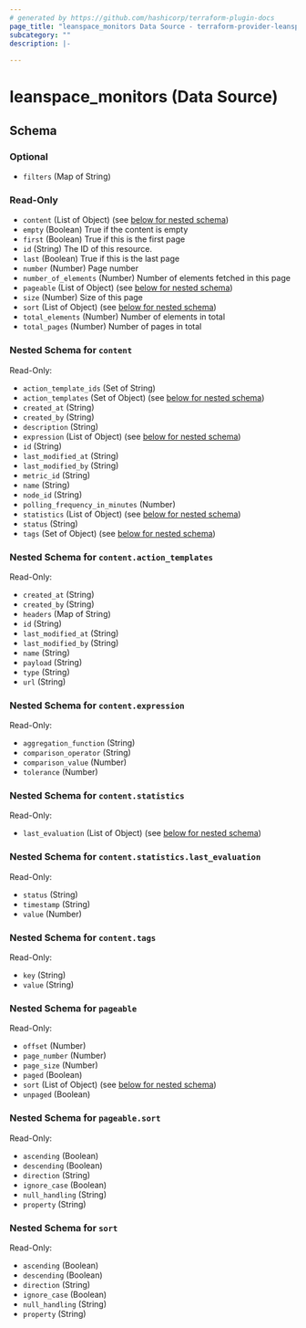 ```yaml
---
# generated by https://github.com/hashicorp/terraform-plugin-docs
page_title: "leanspace_monitors Data Source - terraform-provider-leanspace"
subcategory: ""
description: |-
  
---
```


# leanspace_monitors (Data Source)





<!-- schema generated by tfplugindocs -->
## Schema

### Optional

- `filters` (Map of String)

### Read-Only

- `content` (List of Object) (see [below for nested schema](#nestedatt--content))
- `empty` (Boolean) True if the content is empty
- `first` (Boolean) True if this is the first page
- `id` (String) The ID of this resource.
- `last` (Boolean) True if this is the last page
- `number` (Number) Page number
- `number_of_elements` (Number) Number of elements fetched in this page
- `pageable` (List of Object) (see [below for nested schema](#nestedatt--pageable))
- `size` (Number) Size of this page
- `sort` (List of Object) (see [below for nested schema](#nestedatt--sort))
- `total_elements` (Number) Number of elements in total
- `total_pages` (Number) Number of pages in total

<a id="nestedatt--content"></a>
### Nested Schema for `content`

Read-Only:

- `action_template_ids` (Set of String)
- `action_templates` (Set of Object) (see [below for nested schema](#nestedobjatt--content--action_templates))
- `created_at` (String)
- `created_by` (String)
- `description` (String)
- `expression` (List of Object) (see [below for nested schema](#nestedobjatt--content--expression))
- `id` (String)
- `last_modified_at` (String)
- `last_modified_by` (String)
- `metric_id` (String)
- `name` (String)
- `node_id` (String)
- `polling_frequency_in_minutes` (Number)
- `statistics` (List of Object) (see [below for nested schema](#nestedobjatt--content--statistics))
- `status` (String)
- `tags` (Set of Object) (see [below for nested schema](#nestedobjatt--content--tags))

<a id="nestedobjatt--content--action_templates"></a>
### Nested Schema for `content.action_templates`

Read-Only:

- `created_at` (String)
- `created_by` (String)
- `headers` (Map of String)
- `id` (String)
- `last_modified_at` (String)
- `last_modified_by` (String)
- `name` (String)
- `payload` (String)
- `type` (String)
- `url` (String)


<a id="nestedobjatt--content--expression"></a>
### Nested Schema for `content.expression`

Read-Only:

- `aggregation_function` (String)
- `comparison_operator` (String)
- `comparison_value` (Number)
- `tolerance` (Number)


<a id="nestedobjatt--content--statistics"></a>
### Nested Schema for `content.statistics`

Read-Only:

- `last_evaluation` (List of Object) (see [below for nested schema](#nestedobjatt--content--statistics--last_evaluation))

<a id="nestedobjatt--content--statistics--last_evaluation"></a>
### Nested Schema for `content.statistics.last_evaluation`

Read-Only:

- `status` (String)
- `timestamp` (String)
- `value` (Number)



<a id="nestedobjatt--content--tags"></a>
### Nested Schema for `content.tags`

Read-Only:

- `key` (String)
- `value` (String)



<a id="nestedatt--pageable"></a>
### Nested Schema for `pageable`

Read-Only:

- `offset` (Number)
- `page_number` (Number)
- `page_size` (Number)
- `paged` (Boolean)
- `sort` (List of Object) (see [below for nested schema](#nestedobjatt--pageable--sort))
- `unpaged` (Boolean)

<a id="nestedobjatt--pageable--sort"></a>
### Nested Schema for `pageable.sort`

Read-Only:

- `ascending` (Boolean)
- `descending` (Boolean)
- `direction` (String)
- `ignore_case` (Boolean)
- `null_handling` (String)
- `property` (String)



<a id="nestedatt--sort"></a>
### Nested Schema for `sort`

Read-Only:

- `ascending` (Boolean)
- `descending` (Boolean)
- `direction` (String)
- `ignore_case` (Boolean)
- `null_handling` (String)
- `property` (String)


